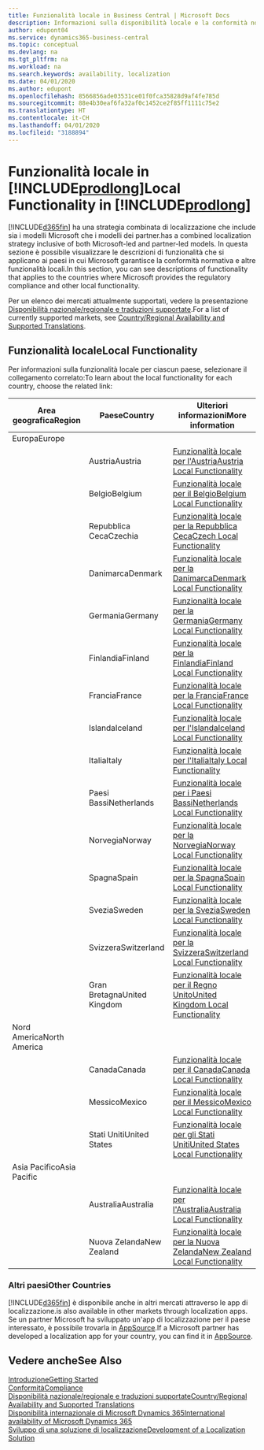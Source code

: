 ```yaml
---
title: Funzionalità locale in Business Central | Microsoft Docs
description: Informazioni sulla disponibilità locale e la conformità normativa di Dynamics 365 Business Central.
author: edupont04
ms.service: dynamics365-business-central
ms.topic: conceptual
ms.devlang: na
ms.tgt_pltfrm: na
ms.workload: na
ms.search.keywords: availability, localization
ms.date: 04/01/2020
ms.author: edupont
ms.openlocfilehash: 8566856ade03531ce01f0fca35828d9af4fe785d
ms.sourcegitcommit: 88e4b30eaf6fa32af0c1452ce2f85ff1111c75e2
ms.translationtype: HT
ms.contentlocale: it-CH
ms.lasthandoff: 04/01/2020
ms.locfileid: "3188894"
---
```

# <a name="local-functionality-in-prodlong"></a><span data-ttu-id="91ae5-103">Funzionalità locale in [!INCLUDE[prodlong](includes/prodlong.md)]</span><span class="sxs-lookup"><span data-stu-id="91ae5-103">Local Functionality in [!INCLUDE[prodlong](includes/prodlong.md)]</span></span>

[!INCLUDE[d365fin](includes/d365fin_md.md)] <span data-ttu-id="91ae5-104">ha una strategia combinata di localizzazione che include sia i modelli Microsoft che i modelli dei partner.</span><span class="sxs-lookup"><span data-stu-id="91ae5-104">has a combined localization strategy inclusive of both Microsoft-led and partner-led models.</span></span> <span data-ttu-id="91ae5-105">In questa sezione è possibile visualizzare le descrizioni di funzionalità che si applicano ai paesi in cui Microsoft garantisce la conformità normativa e altre funzionalità locali.</span><span class="sxs-lookup"><span data-stu-id="91ae5-105">In this section, you can see descriptions of functionality that applies to the countries where Microsoft provides the regulatory compliance and other local functionality.</span></span>  

<span data-ttu-id="91ae5-106">Per un elenco dei mercati attualmente supportati, vedere la presentazione [Disponibilità nazionale/regionale e traduzioni supportate](/dynamics365/business-central/dev-itpro/compliance/apptest-countries-and-translations?toc=/dynamics365/business-central/toc.json).</span><span class="sxs-lookup"><span data-stu-id="91ae5-106">For a list of currently supported markets, see [Country/Regional Availability and Supported Translations](/dynamics365/business-central/dev-itpro/compliance/apptest-countries-and-translations?toc=/dynamics365/business-central/toc.json).</span></span>  

## <a name="local-functionality"></a><span data-ttu-id="91ae5-107">Funzionalità locale</span><span class="sxs-lookup"><span data-stu-id="91ae5-107">Local Functionality</span></span>

<span data-ttu-id="91ae5-108">Per informazioni sulla funzionalità locale per ciascun paese, selezionare il collegamento correlato:</span><span class="sxs-lookup"><span data-stu-id="91ae5-108">To learn about the local functionality for each country, choose the related link:</span></span>

| <span data-ttu-id="91ae5-109">Area geografica</span><span class="sxs-lookup"><span data-stu-id="91ae5-109">Region</span></span> | <span data-ttu-id="91ae5-110">Paese</span><span class="sxs-lookup"><span data-stu-id="91ae5-110">Country</span></span> | <span data-ttu-id="91ae5-111">Ulteriori informazioni</span><span class="sxs-lookup"><span data-stu-id="91ae5-111">More information</span></span> |
| --- | --- |--- |
| <span data-ttu-id="91ae5-112">Europa</span><span class="sxs-lookup"><span data-stu-id="91ae5-112">Europe</span></span> |  | |
|        | <span data-ttu-id="91ae5-113">Austria</span><span class="sxs-lookup"><span data-stu-id="91ae5-113">Austria</span></span> | [<span data-ttu-id="91ae5-114">Funzionalità locale per l'Austria</span><span class="sxs-lookup"><span data-stu-id="91ae5-114">Austria Local Functionality</span></span>](localfunctionality/austria/austria-local-functionality.md) |
|        | <span data-ttu-id="91ae5-115">Belgio</span><span class="sxs-lookup"><span data-stu-id="91ae5-115">Belgium</span></span> | [<span data-ttu-id="91ae5-116">Funzionalità locale per il Belgio</span><span class="sxs-lookup"><span data-stu-id="91ae5-116">Belgium Local Functionality</span></span>](localfunctionality/belgium/belgium-local-functionality.md) |
|        | <span data-ttu-id="91ae5-117">Repubblica Ceca</span><span class="sxs-lookup"><span data-stu-id="91ae5-117">Czechia</span></span> | [<span data-ttu-id="91ae5-118">Funzionalità locale per la Repubblica Ceca</span><span class="sxs-lookup"><span data-stu-id="91ae5-118">Czech Local Functionality</span></span>](localfunctionality/czech/czech-local-functionality.md) |
|        | <span data-ttu-id="91ae5-119">Danimarca</span><span class="sxs-lookup"><span data-stu-id="91ae5-119">Denmark</span></span> | [<span data-ttu-id="91ae5-120">Funzionalità locale per la Danimarca</span><span class="sxs-lookup"><span data-stu-id="91ae5-120">Denmark Local Functionality</span></span>](localfunctionality/denmark/denmark-local-functionality.md) |
|        | <span data-ttu-id="91ae5-121">Germania</span><span class="sxs-lookup"><span data-stu-id="91ae5-121">Germany</span></span> | [<span data-ttu-id="91ae5-122">Funzionalità locale per la Germania</span><span class="sxs-lookup"><span data-stu-id="91ae5-122">Germany Local Functionality</span></span>](localfunctionality/germany/germany-local-functionality.md) |
|        | <span data-ttu-id="91ae5-123">Finlandia</span><span class="sxs-lookup"><span data-stu-id="91ae5-123">Finland</span></span> | [<span data-ttu-id="91ae5-124">Funzionalità locale per la Finlandia</span><span class="sxs-lookup"><span data-stu-id="91ae5-124">Finland Local Functionality</span></span>](localfunctionality/finland/finland-local-functionality.md) |
|        | <span data-ttu-id="91ae5-125">Francia</span><span class="sxs-lookup"><span data-stu-id="91ae5-125">France</span></span> | [<span data-ttu-id="91ae5-126">Funzionalità locale per la Francia</span><span class="sxs-lookup"><span data-stu-id="91ae5-126">France Local Functionality</span></span>](localfunctionality/france/france-local-functionality.md) |
|        | <span data-ttu-id="91ae5-127">Islanda</span><span class="sxs-lookup"><span data-stu-id="91ae5-127">Iceland</span></span> | [<span data-ttu-id="91ae5-128">Funzionalità locale per l'Islanda</span><span class="sxs-lookup"><span data-stu-id="91ae5-128">Iceland Local Functionality</span></span>](localfunctionality/iceland/iceland-local-functionality.md) |
|        | <span data-ttu-id="91ae5-129">Italia</span><span class="sxs-lookup"><span data-stu-id="91ae5-129">Italy</span></span> | [<span data-ttu-id="91ae5-130">Funzionalità locale per l'Italia</span><span class="sxs-lookup"><span data-stu-id="91ae5-130">Italy Local Functionality</span></span>](localfunctionality/italy/italy-local-functionality.md) |
|        | <span data-ttu-id="91ae5-131">Paesi Bassi</span><span class="sxs-lookup"><span data-stu-id="91ae5-131">Netherlands</span></span> | [<span data-ttu-id="91ae5-132">Funzionalità locale per i Paesi Bassi</span><span class="sxs-lookup"><span data-stu-id="91ae5-132">Netherlands Local Functionality</span></span>](localfunctionality/netherlands/netherlands-local-functionality.md) |
|        | <span data-ttu-id="91ae5-133">Norvegia</span><span class="sxs-lookup"><span data-stu-id="91ae5-133">Norway</span></span> | [<span data-ttu-id="91ae5-134">Funzionalità locale per la Norvegia</span><span class="sxs-lookup"><span data-stu-id="91ae5-134">Norway Local Functionality</span></span>](localfunctionality/norway/norway-local-functionality.md) |
|        | <span data-ttu-id="91ae5-135">Spagna</span><span class="sxs-lookup"><span data-stu-id="91ae5-135">Spain</span></span> | [<span data-ttu-id="91ae5-136">Funzionalità locale per la Spagna</span><span class="sxs-lookup"><span data-stu-id="91ae5-136">Spain Local Functionality</span></span>](localfunctionality/spain/spain-local-functionality.md) |
|        | <span data-ttu-id="91ae5-137">Svezia</span><span class="sxs-lookup"><span data-stu-id="91ae5-137">Sweden</span></span> | [<span data-ttu-id="91ae5-138">Funzionalità locale per la Svezia</span><span class="sxs-lookup"><span data-stu-id="91ae5-138">Sweden Local Functionality</span></span>](localfunctionality/sweden/sweden-local-functionality.md) |
|        | <span data-ttu-id="91ae5-139">Svizzera</span><span class="sxs-lookup"><span data-stu-id="91ae5-139">Switzerland</span></span> | [<span data-ttu-id="91ae5-140">Funzionalità locale per la Svizzera</span><span class="sxs-lookup"><span data-stu-id="91ae5-140">Switzerland Local Functionality</span></span>](localfunctionality/switzerland/switzerland-local-functionality.md) |
|        | <span data-ttu-id="91ae5-141">Gran Bretagna</span><span class="sxs-lookup"><span data-stu-id="91ae5-141">United Kingdom</span></span> | [<span data-ttu-id="91ae5-142">Funzionalità locale per il Regno Unito</span><span class="sxs-lookup"><span data-stu-id="91ae5-142">United Kingdom Local Functionality</span></span>](localfunctionality/unitedkingdom/united-kingdom-local-functionality.md) |
| <span data-ttu-id="91ae5-143">Nord America</span><span class="sxs-lookup"><span data-stu-id="91ae5-143">North America</span></span> |       |  |
|        | <span data-ttu-id="91ae5-144">Canada</span><span class="sxs-lookup"><span data-stu-id="91ae5-144">Canada</span></span>|[<span data-ttu-id="91ae5-145">Funzionalità locale per il Canada</span><span class="sxs-lookup"><span data-stu-id="91ae5-145">Canada Local Functionality</span></span>](localfunctionality/canada/canada-local-functionality.md) |
|        | <span data-ttu-id="91ae5-146">Messico</span><span class="sxs-lookup"><span data-stu-id="91ae5-146">Mexico</span></span> | [<span data-ttu-id="91ae5-147">Funzionalità locale per il Messico</span><span class="sxs-lookup"><span data-stu-id="91ae5-147">Mexico Local Functionality</span></span>](localfunctionality/mexico/mexico-local-functionality.md) |
|        | <span data-ttu-id="91ae5-148">Stati Uniti</span><span class="sxs-lookup"><span data-stu-id="91ae5-148">United States</span></span>|[<span data-ttu-id="91ae5-149">Funzionalità locale per gli Stati Uniti</span><span class="sxs-lookup"><span data-stu-id="91ae5-149">United States Local Functionality</span></span>](localfunctionality/unitedstates/united-states-local-functionality.md) |
| <span data-ttu-id="91ae5-150">Asia Pacifico</span><span class="sxs-lookup"><span data-stu-id="91ae5-150">Asia Pacific</span></span> |       |  |
|        | <span data-ttu-id="91ae5-151">Australia</span><span class="sxs-lookup"><span data-stu-id="91ae5-151">Australia</span></span> | [<span data-ttu-id="91ae5-152">Funzionalità locale per l'Australia</span><span class="sxs-lookup"><span data-stu-id="91ae5-152">Australia Local Functionality</span></span>](localfunctionality/australia/australia-local-functionality.md) |
|        | <span data-ttu-id="91ae5-153">Nuova Zelanda</span><span class="sxs-lookup"><span data-stu-id="91ae5-153">New Zealand</span></span> | [<span data-ttu-id="91ae5-154">Funzionalità locale per la Nuova Zelanda</span><span class="sxs-lookup"><span data-stu-id="91ae5-154">New Zealand Local Functionality</span></span>](localfunctionality/newzealand/new-zealand-local-functionality.md) |

### <a name="other-countries"></a><span data-ttu-id="91ae5-155">Altri paesi</span><span class="sxs-lookup"><span data-stu-id="91ae5-155">Other Countries</span></span>
[!INCLUDE[d365fin](includes/d365fin_md.md)] <span data-ttu-id="91ae5-156">è disponibile anche in altri mercati attraverso le app di localizzazione.</span><span class="sxs-lookup"><span data-stu-id="91ae5-156">is also available in other markets through localization apps.</span></span> <span data-ttu-id="91ae5-157">Se un partner Microsoft ha sviluppato un'app di localizzazione per il paese interessato, è possibile trovarla in [AppSource](https://appsource.microsoft.com/product/dynamics-365-business-central/).</span><span class="sxs-lookup"><span data-stu-id="91ae5-157">If a Microsoft partner has developed a localization app for your country, you can find it in [AppSource](https://appsource.microsoft.com/product/dynamics-365-business-central/).</span></span>

## <a name="see-also"></a><span data-ttu-id="91ae5-158">Vedere anche</span><span class="sxs-lookup"><span data-stu-id="91ae5-158">See Also</span></span>
[<span data-ttu-id="91ae5-159">Introduzione</span><span class="sxs-lookup"><span data-stu-id="91ae5-159">Getting Started</span></span>](product-get-started.md)  
[<span data-ttu-id="91ae5-160">Conformità</span><span class="sxs-lookup"><span data-stu-id="91ae5-160">Compliance</span></span>](compliance/compliance-overview.md)  
[<span data-ttu-id="91ae5-161">Disponibilità nazionale/regionale e traduzioni supportate</span><span class="sxs-lookup"><span data-stu-id="91ae5-161">Country/Regional Availability and Supported Translations</span></span>](/dynamics365/business-central/dev-itpro/compliance/apptest-countries-and-translations?toc=/dynamics365/business-central/toc.json)  
[<span data-ttu-id="91ae5-162">Disponibilità internazionale di Microsoft Dynamics 365</span><span class="sxs-lookup"><span data-stu-id="91ae5-162">International availability of Microsoft Dynamics 365</span></span>](/dynamics365/get-started/availability)  
[<span data-ttu-id="91ae5-163">Sviluppo di una soluzione di localizzazione</span><span class="sxs-lookup"><span data-stu-id="91ae5-163">Development of a Localization Solution</span></span>](/dynamics365/business-central/dev-itpro/developer/readiness/readiness-develop-localization)  
